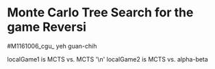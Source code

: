 # Monte Carlo Tree Search for the game Reversi
#M1161006_cgu_ yeh guan-chih

localGame1 is MCTS vs. MCTS '\n'
localGame2 is MCTS vs. alpha-beta

